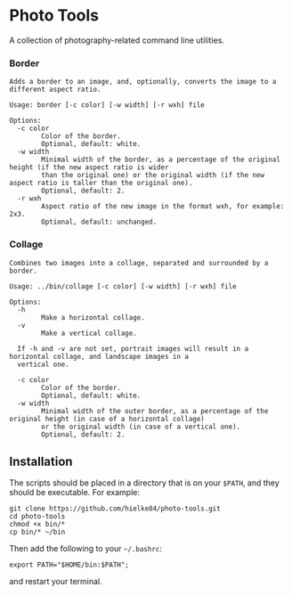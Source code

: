 # Photo Tools

A collection of photography-related command line utilities.

### Border

```text
Adds a border to an image, and, optionally, converts the image to a different aspect ratio.

Usage: border [-c color] [-w width] [-r wxh] file

Options:
  -c color
        Color of the border.
        Optional, default: white.
  -w width
        Minimal width of the border, as a percentage of the original height (if the new aspect ratio is wider
        than the original one) or the original width (if the new aspect ratio is taller than the original one).
        Optional, default: 2.
  -r wxh
        Aspect ratio of the new image in the format wxh, for example: 2x3.
        Optional, default: unchanged.
```

### Collage

```text
Combines two images into a collage, separated and surrounded by a border.

Usage: ../bin/collage [-c color] [-w width] [-r wxh] file

Options:
  -h
        Make a horizontal collage.
  -v
        Make a vertical collage.

  If -h and -v are not set, portrait images will result in a horizontal collage, and landscape images in a
  vertical one.

  -c color
        Color of the border.
        Optional, default: white.
  -w width
        Minimal width of the outer border, as a percentage of the original height (in case of a horizontal collage)
        or the original width (in case of a vertical one).
        Optional, default: 2.
```

## Installation

The scripts should be placed in a directory that is on your `$PATH`, and they should be executable. For example:

```shell
git clone https://github.com/hielke84/photo-tools.git
cd photo-tools
chmod +x bin/*
cp bin/* ~/bin
```

Then add the following to your `~/.bashrc`:

```shell
export PATH="$HOME/bin:$PATH";
```

and restart your terminal.
